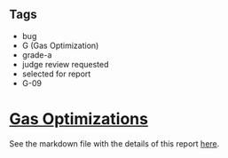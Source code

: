 ## Tags

- bug
- G (Gas Optimization)
- grade-a
- judge review requested
- selected for report
- G-09

# [Gas Optimizations](https://github.com/code-423n4/2022-11-looksrare-findings/issues/172) 

See the markdown file with the details of this report [here](https://github.com/code-423n4/2022-11-looksrare-findings/blob/main/data/IllIllI-G.md).